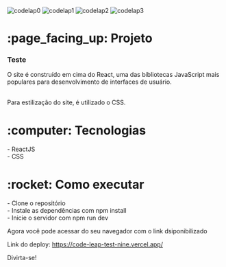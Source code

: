 ![codelap0](https://user-images.githubusercontent.com/115239333/231614567-6b3a1cd7-e9dd-45da-8dbb-ef17686d4e81.png)
![codelap1](https://user-images.githubusercontent.com/115239333/231614576-0883e65a-941b-4b0e-a4ac-b5a3fe82fea8.png)
![codelap2](https://user-images.githubusercontent.com/115239333/231614582-3d7d4ef4-e441-42c9-ab82-1f5a53f2fbaf.png)
![codelap3](https://user-images.githubusercontent.com/115239333/231614609-8e41263d-4309-46de-8c6e-1d693f00b784.png)

<h1> :page_facing_up: Projeto</h1>
<h3>Teste</h3> 
O site é construído em cima do React, uma das bibliotecas JavaScript mais populares para desenvolvimento de interfaces de usuário.</br></br>

Para estilização do site, é utilizado o CSS.

<h1> :computer: Tecnologias</h1>
- ReactJS </br>
- CSS </br>

<h1> :rocket: Como executar</h1>
- Clone o repositório </br>
- Instale as dependências com npm install </br>
- Inicie o servidor com npm run dev  </br>

Agora você pode acessar do seu navegador com o link dsiponibilizado

Link do deploy: https://code-leap-test-nine.vercel.app/</br>

Divirta-se!
